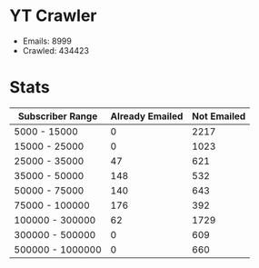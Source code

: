 # YT Crawler
- Emails: 8999
- Crawled: 434423

# Stats
| Subscriber Range  | Already Emailed | Not Emailed |
|-------|-------|-------|
| 5000 - 15000 | 0 | 2217 |
| 15000 - 25000 | 0 | 1023 |
| 25000 - 35000 | 47 | 621 |
| 35000 - 50000 | 148 | 532 |
| 50000 - 75000 | 140 | 643 |
| 75000 - 100000 | 176 | 392 |
| 100000 - 300000 | 62 | 1729 |
| 300000 - 500000 | 0 | 609 |
| 500000 - 1000000 | 0 | 660 |
